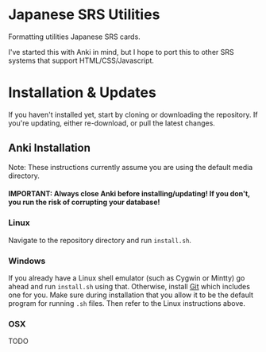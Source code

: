 # Japanese SRS Utilities
Formatting utilities Japanese SRS cards.

I've started this with Anki in mind, but I hope to port this to other SRS systems that support HTML/CSS/Javascript.

# Installation & Updates

If you haven't installed yet, start by cloning or downloading the repository. If you're updating, either re-download, or pull the latest changes.

## Anki Installation

Note: These instructions currently assume you are using the default media directory.

#### IMPORTANT: Always close Anki before installing/updating! If you don't, you run the risk of corrupting your database! 

### Linux

Navigate to the repository directory and run `install.sh`.

### Windows

If you already have a Linux shell emulator (such as Cygwin or Mintty) go ahead and run `install.sh` using that. Otherwise, install [Git](https://git-scm.org) which includes one for you. Make sure during installation that you allow it to be the default program for running `.sh` files. Then refer to the Linux instructions above.

### OSX

TODO
